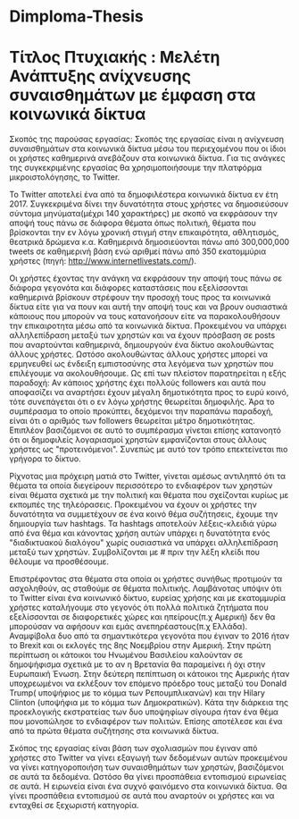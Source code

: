 # Dimploma-Thesis


# Τίτλος Πτυχιακής : Μελέτη Ανάπτυξης ανίχνευσης συναισθημάτων με έμφαση στα κοινωνικά δίκτυα

Σκοπός της παρούσας εργασίας: Σκοπός της εργασίας είναι η ανίχνευση συναισθημάτων στα κοινωνικά δίκτυα μέσω του περιεχομένου που οι ίδιοι οι χρήστες καθημερινά ανεβάζουν στα κοινωνικά δίκτυα. Για τις ανάγκες της συγκεκριμένης εργασίας θα χρησιμοποιήσουμε την πλατφόρμα μικροιστολόγησης, το Twitter.

Το Twitter αποτελεί ένα από τα δημοφιλέστερα κοινωνικά δίκτυα εν έτη 2017. Συγκεκριμένα δίνει την δυνατότητα στους χρήστες να δημοσιεύσουν σύντομα μηνύματα(μέχρι 140 χαρακτήρες) με σκοπό να εκφράσουν την αποψή τους πάνω σε διάφορα θέματα όπως πολιτική, θέματα που βρίσκονται την εν λόγω χρονική στιγμή στην επικαιρότητα, αθλητισμός, θεατρικά δρώμενα κ.α. Καθημερινά δημοσιεύονται πάνω από 300,000,000 tweets σε καθημερινή βάση ενώ αριθμεί πάνω από 350 εκατομμύρια χρήστες (πηγή: http://www.internetlivestats.com/). 

Οι χρήστες έχοντας την ανάγκη να εκφράσουν την αποψή τους πάνω σε διάφορα γεγονότα και διάφορες καταστάσεις που εξελίσσονται καθημερινά βρίσκουν στρέφουν την προσοχή τους προς τα κοινωνικά δίκτυα είτε για να πουν και αυτή την αποψή τους και να βρουν ουσιαστικά κάποιους που μπορούν να τους κατανοήσουν είτε να παρακολουθήσουν την επικαιροτητα μέσω από τα κοινωνικά δίκτυα. Προκειμένου να υπάρχει αλληλεπίδραση μεταξύ των χρηστών και να έχουν πρόσβαση σε posts που αναρτούνται καθημερινά, δημιουργούν ένα δίκτυο ακολουθώντας άλλους χρήστες. Ωστόσο ακολουθώντας άλλους χρήστες μπορεί να ερμηνευθεί ως ένδειξη εμπιστοσύνης στα λεγόμενα των χρηστών που επιλέγουμε να ακολουθήσουμε. Ως επί των πλείστον παρατηρείται η εξής παραδοχή: Αν κάποιος χρήστης έχει πολλούς followers και αυτά που αποφασίζει να αναρτήσει έχουν μέγαλη δημοτικότητα προς το ευρύ κοινό, τότε συνεπάγεται ότι ο εν λόγω χρήστης θεωρείται δημοφιλής. Άρα το συμπέρασμα το οποίο προκύπτει, δεχόμενοι την παραπάνω παραδοχή, είναι ότι ο αριθμός των followers θεωρείται μέτρο δημοτικότητας. Επιπλέον βασιζόμενοι σε αυτό το συμπέρασμα γίνεται επίσης κατανοητό ότι οι δημοφιλείς λογαριασμοί χρηστών εμφανίζονται στους άλλους χρήστες ως "προτεινόμενοι". Συνεπώς με αυτό τον τρόπο επεκτείνεται πιο γρήγορα το δίκτυο.


Ρίχνοτας μια πρόχειρη ματιά στο Twitter, γίνεται αμέσως αντιληπτό ότι τα θέματα τα οποία διεγείρουν περισσότερο το ενδιαφέρον των χρηστών είναι θέματα σχετικά με την πολιτική και θέματα που σχείζονται κυρίως με εκπομπές της τηλεόρασεις. Προκειμένου να έχουν οι χρήστες την δυνατότητα να συμμετέχουν σε ένα κοινό θέμα συζήτησεις, έχουμε την δημιουργία των hashtags. Τα hashtags αποτελούν λέξεις-κλειδιά γύρω από ένα θέμα και κάνοντας χρήση αυτών υπάρχει η δυνατότητα ενός "διαδικτυακού διαλόγου" χωρίς ουσιαστικά να υπάρχει αλληλεπίδραση μεταξύ των χρηστών. Συμβολίζονται με # πριν την λέξη κλείδι που θέλουμε να προσθέσουμε.

Επιστρέφοντας στα θέματα στα οποία οι χρήστες συνήθως προτιμούν τα ασχοληθούν, ας σταθούμε σε θέματα πολιτικής. Λαμβάνοτας υπόψιν ότι το Twitter είναι ένα κοινωνικό δίκτυο, ευρείας χρήσης και με εκατομμυρία χρήστες καταλήγουμε στο γεγονός ότι πολλά πολιτικά ζητήματα που εξελίσσονται σε διαφορετικές χώρες και ηπείρους(π.χ Αμερική) δεν θα μπορούσαν να αφήσουν και εμάς ανεπηρέαστους(π.χ Ελλάδα). Αναμφίβολα δυο από τα σημαντικότερα γεγονότα που έγιναν το 2016 ήταν το Brexit και οι εκλογές της 8ης Νοεμβρίου στην Αμερική. Στην πρώτη περίπτωση οι κάτοικοι του Ηνωμένου Βασιλείου καλούνταν σε δημοψήφισμα σχετικά με το αν η Βρετανία θα παραμείνει ή όχι στην Ευρωπαική Ένωση. Στην δεύτερη πεπίπτωση οι κάτοικοι της Αμερικής ήταν υποχρεωμένοι να εκλέξουν τον επόμενο πρόεδρο τους μεταξύ του Donald Trump( υποψήφιος με το κόμμα των Ρεπουμπλικανών) και την Hilary Clinton (υποψήφια με το κόμμα των Δημοκρατικών). Κάτα την διάρκεια της προεκλογικής εκστρατείας των δυο υποψηφίων σίγουρα ήταν ένα θέμα που μονοπώλησε το ενδιαφέρον των πολιτών. Επίσης αποτέλεσε και ένα από τα πρώτα θέματα συζήτησης στα κοινωνικά δίκτυα. 


Σκόπος της εργασίας είναι βάση των σχολιασμών που έγιναν από χρήστες στο Twitter να γίνει εξαγωγή των δεδομένων αυτών προκειμένου να γίνει κατηγοροποιήση των συναισθημάτων των χρηστών, βασιζόμενοι σε αυτά τα δεδομένα. Ωστόσο θα γίνει προσπάθεια εντοπισμού ειρωνείας σε αυτά. Η ειρωνεία είναι ένα συχνό φαινόμενο στα κοινωνικά δίκτυα. Θα γίνει προσπάθεια εντοπισμού σε αυτά που αναρτούν οι χρήστες και να ενταχθεί σε ξεχωριστή κατηγορία.
